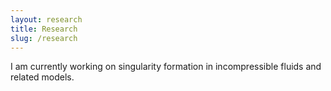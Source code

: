 ```yaml
---
layout: research
title: Research
slug: /research
---
```


I am currently working on singularity formation in incompressible fluids and related models. 


<br />
